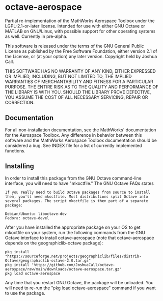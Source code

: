 # octave-aerospace
Partial re-implementation of the MathWorks Aerospace Toolbox under the LGPL-2.1-or-later license. Intended for use with either GNU Octave or MATLAB on GNU/Linux, with possible support for other operating systems as well. Currently in pre-alpha.

This software is released under the terms of the GNU General Public License as published by the Free Software Foundation, either version 2.1 of the License, or (at your option) any later version. Copyright held by Joshua Call.

THIS SOFTWARE HAS NO WARRANTY OF ANY KIND, EITHER EXPRESSED OR IMPLIED, INCLUDING, BUT NOT LIMITED TO, THE IMPLIED WARRANTIES OF MERCHANTABILITY AND FITNESS FOR A PARTICULAR PURPOSE. THE ENTIRE RISK AS TO THE QUALITY AND PERFORMANCE OF THE LIBRARY IS WITH YOU. SHOULD THE LIBRARY PROVE DEFECTIVE, YOU ASSUME THE COST OF ALL NECESSARY SERVICING, REPAIR OR CORRECTION.

## Documentation
For all non-installation documentation, see the MathWorks' documentation for the Aerospace Toolbox. Any difference in behavior between this software and the MathWorks Aerospace Toolbox documentation should be considered a bug. See INDEX file for a list of currently implemented functions.

## Installing
In order to install this package from the GNU Octave command-line interface, you will need to have "mkoctfile." The GNU Octave FAQs states

```
If you really need to build Octave packages from source to install them, you'll need mkoctfile. Most distributions split Octave into several packages. The script mkoctfile is then part of a separate package:

Debian/Ubuntu: liboctave-dev
Fedora: octave-devel
```

After you have installed the appropriate package on your OS to get mkoctfile on your system, run the following commands from the GNU Octave interface to install octave-aerospace (note that octave-aerospace depends on the geographiclib-octave package):

```
pkg install "https://sourceforge.net/projects/geographiclib/files/distrib-Octave/geographiclib-octave-2.0.tar.gz"
pkg install "https://github.com/JoshuaCall/octave-aerospace/raw/main/downloads/octave-aerospace.tar.gz"
pkg load octave-aerospace
```

Any time that you restart GNU Octave, the package will be unloaded. You will need to re-run the "pkg load octave-aerospace" command if you want to use the package.
